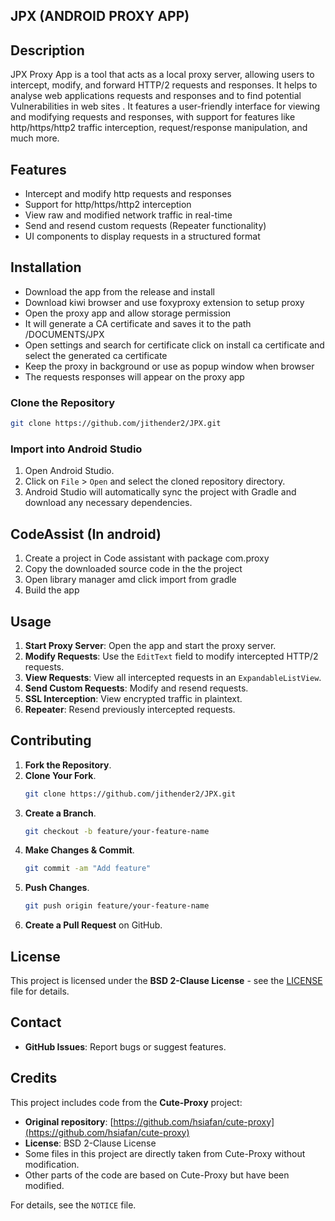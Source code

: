 
## JPX (ANDROID PROXY APP)
## Description
JPX Proxy App is a tool that acts as a local proxy server, allowing users to intercept, modify, and forward HTTP/2 requests and responses. It helps to analyse web applications requests and responses and to find potential Vulnerabilities in web sites . It features a user-friendly interface for viewing and modifying requests and responses, with support for features like http/https/http2 traffic interception, request/response manipulation, and much more.

## Features
- Intercept and modify http requests and responses
- Support for http/https/http2 interception
- View raw and modified network traffic in real-time
- Send and resend custom requests (Repeater functionality)
- UI components to display requests in a structured format

## Installation 
- Download the app from the release and install
- Download kiwi browser and use foxyproxy extension to setup proxy
- Open the proxy app and allow storage permission
- It will generate a  CA certificate and saves it to the path /DOCUMENTS/JPX
- Open settings and search for certificate click on install ca certificate and select the generated ca certificate
- Keep the proxy in background or use as popup window when browser
- The requests responses will appear on the proxy app

### Clone the Repository
```bash
git clone https://github.com/jithender2/JPX.git
```

### Import into Android Studio
1. Open Android Studio.
2. Click on `File` > `Open` and select the cloned repository directory.
3. Android Studio will automatically sync the project with Gradle and download any necessary dependencies.

## CodeAssist (In android) 
1. Create a project in Code assistant with package com.proxy
2. Copy the downloaded source code in the the project
3. Open library manager amd click import from gradle
4. Build the app



## Usage
1. **Start Proxy Server**: Open the app and start the proxy server.
2. **Modify Requests**: Use the `EditText` field to modify intercepted HTTP/2 requests.
3. **View Requests**: View all intercepted requests in an `ExpandableListView`.
4. **Send Custom Requests**: Modify and resend requests.
5. **SSL Interception**: View encrypted traffic in plaintext.
6. **Repeater**: Resend previously intercepted requests.




## Contributing

1. **Fork the Repository**.
2. **Clone Your Fork**.
   ```bash
   git clone https://github.com/jithender2/JPX.git
   ```
3. **Create a Branch**.
   ```bash
   git checkout -b feature/your-feature-name
   ```
4. **Make Changes & Commit**.
   ```bash
   git commit -am "Add feature"
   ```
5. **Push Changes**.
   ```bash
   git push origin feature/your-feature-name
   ```
6. **Create a Pull Request** on GitHub.

## License
This project is licensed under the **BSD 2-Clause License** - see the [LICENSE](LICENSE) file for details.

## Contact
- **GitHub Issues**: Report bugs or suggest features.

## Credits

This project includes code from the **Cute-Proxy** project:

- **Original repository**: [https://github.com/hsiafan/cute-proxy](https://github.com/hsiafan/cute-proxy)
- **License**: BSD 2-Clause License  
- Some files in this project are directly taken from Cute-Proxy without modification.  
- Other parts of the code are based on Cute-Proxy but have been modified.  

For details, see the `NOTICE` file.
